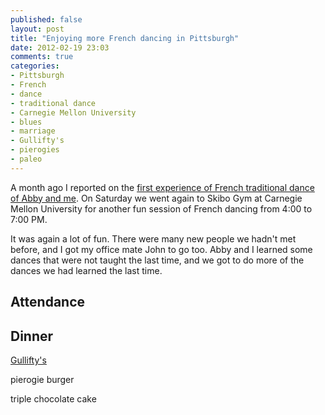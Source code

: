 ```yaml
---
published: false
layout: post
title: "Enjoying more French dancing in Pittsburgh"
date: 2012-02-19 23:03
comments: true
categories:
- Pittsburgh
- French
- dance
- traditional dance
- Carnegie Mellon University
- blues
- marriage
- Gullifty's
- pierogies
- paleo
---
```

A month ago I reported on the [first experience of French traditional dance of Abby and me](http://franklinchen.com/blog/2012/01/23/discovering-french-traditional-dance-in-pittsburgh). On Saturday we went again to Skibo Gym at Carnegie Mellon University for another fun session of French dancing from 4:00 to 7:00 PM.

It was again a lot of fun. There were many new people we hadn't met before, and I got my office mate John to go too. Abby and I learned some dances that were not taught the last time, and we got to do more of the dances we had learned the last time.

<!--more-->

## Attendance

## Dinner

[Gullifty's](http://gulliftys.us/)


pierogie burger

triple chocolate cake
